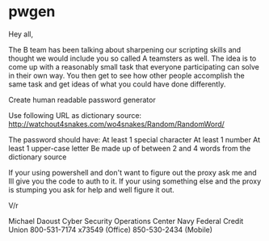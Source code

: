# pwgen


Hey all,

The B team has been talking about sharpening our scripting skills and thought we would include you so called A teamsters as well.
The idea is to come up with a reasonably small task that everyone participating can solve in their own way.  You then get to see how other people accomplish the same task and get ideas of what you could have done differently.


Create human readable password generator

Use following URL as dictionary source: http://watchout4snakes.com/wo4snakes/Random/RandomWord/

The password should have: 
At least 1 special character
At least 1 number
At least 1 upper-case letter 
Be made up of between 2 and 4 words from the dictionary source

If your using powershell and don't want to figure out the proxy ask me and Ill give you the code to auth to it.
If your using something else and the proxy is stumping you ask for help and well figure it out.

V/r

Michael Daoust
Cyber Security Operations Center
Navy Federal Credit Union
800-531-7174 x73549 (Office)
850-530-2434 (Mobile)
